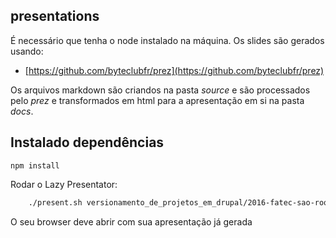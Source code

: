 ## presentations

É necessário que tenha o node instalado na máquina.
Os slides são gerados usando:
 
 - [https://github.com/byteclubfr/prez](https://github.com/byteclubfr/prez)

Os arquivos markdown são criandos na pasta *source* e são processados
pelo *prez* e transformados em html para a apresentação em si na pasta *docs*.

## Instalado dependências

`npm install`

Rodar o Lazy Presentator:

```bash
    ./present.sh versionamento_de_projetos_em_drupal/2016-fatec-sao-roque
```

O seu browser deve abrir com sua apresentação já gerada
